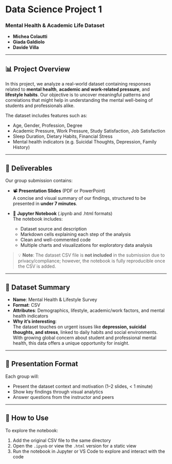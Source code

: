 # Data Science Project 1
### Mental Health & Academic Life Dataset


- **Michea Colautti**  
- **Giada Galdiolo**  
- **Davide Villa**

---

## 📊 Project Overview

In this project, we analyze a real-world dataset containing responses related to **mental health**, **academic and work-related pressure**, and **lifestyle habits**. Our objective is to uncover meaningful patterns and correlations that might help in understanding the mental well-being of students and professionals alike.

The dataset includes features such as:

- Age, Gender, Profession, Degree  
- Academic Pressure, Work Pressure, Study Satisfaction, Job Satisfaction  
- Sleep Duration, Dietary Habits, Financial Stress  
- Mental health indicators (e.g. Suicidal Thoughts, Depression, Family History)

---

## 📁 Deliverables

Our group submission contains:

- 📽 **Presentation Slides** (PDF or PowerPoint)  
  A concise and visual summary of our findings, structured to be presented in **under 7 minutes**.
  
- 📓 **Jupyter Notebook** (.ipynb and .html formats)  
  The notebook includes:
  - Dataset source and description  
  - Markdown cells explaining each step of the analysis  
  - Clean and well-commented code  
  - Multiple charts and visualizations for exploratory data analysis  

> 💡 **Note**: The dataset CSV file is **not included** in the submission due to privacy/compliance; however, the notebook is fully reproducible once the CSV is added.

---

## 🔎 Dataset Summary

- **Name**: Mental Health & Lifestyle Survey  
- **Format**: CSV  
- **Attributes**: Demographics, lifestyle, academic/work factors, and mental health indicators  
- **Why it’s interesting**:  
  The dataset touches on urgent issues like **depression, suicidal thoughts, and stress**, linked to daily habits and social environments. With growing global concern about student and professional mental health, this data offers a unique opportunity for insight.

---

## 💬 Presentation Format

Each group will:

- Present the dataset context and motivation (1–2 slides, < 1 minute)  
- Show key findings through visual analytics  
- Answer questions from the instructor and peers

---

## 🧰 How to Use

To explore the notebook:

1. Add the original CSV file to the same directory  
2. Open the `.ipynb` or view the `.html` version for a static view  
3. Run the notebook in Jupyter or VS Code to explore and interact with the code

